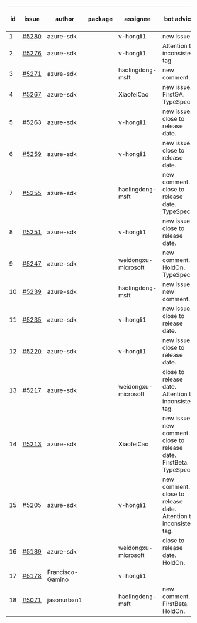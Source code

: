 | id | issue | author | package | assignee | bot advice | created date of issue | target release date | date from target |
| ------ | ------ | ------ | ------ | ------ | ------ | ------ | ------ | :-----: |
| 1 | [#5280](https://github.com/Azure/sdk-release-request/issues/5280) | azure-sdk |  | v-hongli1 | new issue. | 06-18 | 06-28 |  |
| 2 | [#5276](https://github.com/Azure/sdk-release-request/issues/5276) | azure-sdk |  | v-hongli1 | Attention to inconsistent tag. | 06-14 | 07-26 |  |
| 3 | [#5271](https://github.com/Azure/sdk-release-request/issues/5271) | azure-sdk |  | haolingdong-msft | new comment. | 06-11 | 06-28 |  |
| 4 | [#5267](https://github.com/Azure/sdk-release-request/issues/5267) | azure-sdk |  | XiaofeiCao | new issue. FirstGA. TypeSpec. | 06-11 | 06-24 |  |
| 5 | [#5263](https://github.com/Azure/sdk-release-request/issues/5263) | azure-sdk |  | v-hongli1 | new issue. close to release date. | 06-11 | 06-21 | 1 |
| 6 | [#5259](https://github.com/Azure/sdk-release-request/issues/5259) | azure-sdk |  | v-hongli1 | new issue. close to release date. | 06-06 | 06-21 | 1 |
| 7 | [#5255](https://github.com/Azure/sdk-release-request/issues/5255) | azure-sdk |  | haolingdong-msft | new comment. close to release date. TypeSpec. | 06-05 | 06-21 | 1 |
| 8 | [#5251](https://github.com/Azure/sdk-release-request/issues/5251) | azure-sdk |  | v-hongli1 | new issue. close to release date. | 06-05 | 06-21 | 1 |
| 9 | [#5247](https://github.com/Azure/sdk-release-request/issues/5247) | azure-sdk |  | weidongxu-microsoft | new comment. HoldOn. TypeSpec. | 06-05 | 06-27 |  |
| 10 | [#5239](https://github.com/Azure/sdk-release-request/issues/5239) | azure-sdk |  | haolingdong-msft | new issue. new comment. | 06-04 | 06-07 |  |
| 11 | [#5235](https://github.com/Azure/sdk-release-request/issues/5235) | azure-sdk |  | v-hongli1 | new issue. close to release date. | 06-04 | 06-21 | 1 |
| 12 | [#5220](https://github.com/Azure/sdk-release-request/issues/5220) | azure-sdk |  | v-hongli1 | new issue. close to release date. | 05-22 | 06-21 | 1 |
| 13 | [#5217](https://github.com/Azure/sdk-release-request/issues/5217) | azure-sdk |  | weidongxu-microsoft | close to release date. Attention to inconsistent tag. | 05-21 | 06-21 | 1 |
| 14 | [#5213](https://github.com/Azure/sdk-release-request/issues/5213) | azure-sdk |  | XiaofeiCao | new issue. new comment. close to release date. FirstBeta. TypeSpec. | 05-21 | 06-21 | 1 |
| 15 | [#5205](https://github.com/Azure/sdk-release-request/issues/5205) | azure-sdk |  | v-hongli1 | new comment. close to release date. Attention to inconsistent tag. | 05-15 | 06-21 | 1 |
| 16 | [#5189](https://github.com/Azure/sdk-release-request/issues/5189) | azure-sdk |  | weidongxu-microsoft | close to release date. HoldOn. | 05-08 | 06-21 | 1 |
| 17 | [#5178](https://github.com/Azure/sdk-release-request/issues/5178) | Francisco-Gamino |  | v-hongli1 |  | 05-02 | fail to get. |  |
| 18 | [#5071](https://github.com/Azure/sdk-release-request/issues/5071) | jasonurban1 |  | haolingdong-msft | new comment. FirstBeta. HoldOn. | 03-22 | 05-24 |  |

